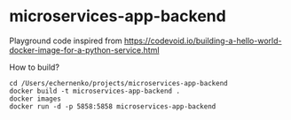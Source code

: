 # microservices-app-backend
Playground
code inspired from https://codevoid.io/building-a-hello-world-docker-image-for-a-python-service.html

How to build?
```
cd /Users/echernenko/projects/microservices-app-backend
docker build -t microservices-app-backend .
docker images
docker run -d -p 5858:5858 microservices-app-backend
```

